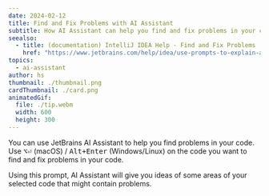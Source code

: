 ```yaml
---
date: 2024-02-12
title: Find and Fix Problems with AI Assistant
subtitle: How AI Assistant can help you find and fix problems in your code
seealso:
  - title: (documentation) IntelliJ IDEA Help - Find and Fix Problems
    href: "https://www.jetbrains.com/help/idea/use-prompts-to-explain-and-refactor-your-code.html#ai-find-potential-problems"
topics:
  - ai-assistant
author: hs
thumbnail: ./thumbnail.png
cardThumbnail: ./card.png
animatedGif:
  file: ./tip.webm
  width: 600
  height: 300
---
```


You can use JetBrains AI Assistant to help you find problems in your code. Use <kbd>⌥⏎</kbd> (macOS) / <kbd>Alt+Enter</kbd> (Windows/Linux) on the code you want to find and fix problems in your code.

Using this prompt, AI Assistant will give you ideas of some areas of your selected code that might contain problems.

